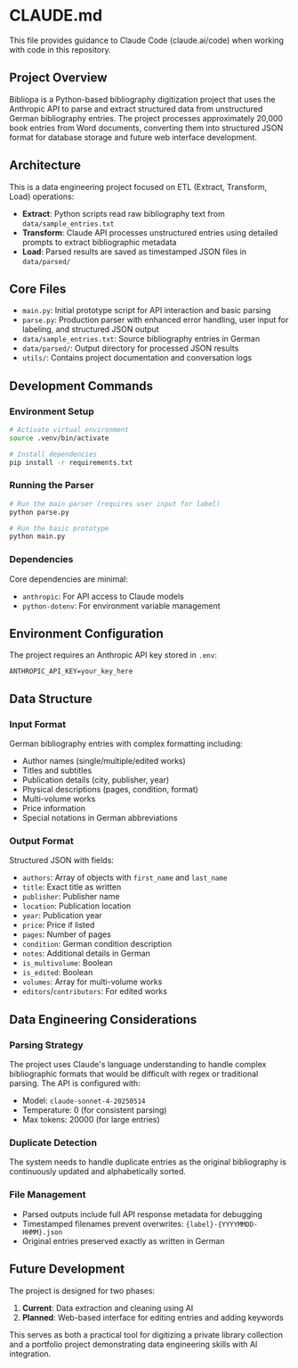 # CLAUDE.md

This file provides guidance to Claude Code (claude.ai/code) when working with code in this repository.

## Project Overview

Bibliopa is a Python-based bibliography digitization project that uses the Anthropic API to parse and extract structured data from unstructured German bibliography entries. The project processes approximately 20,000 book entries from Word documents, converting them into structured JSON format for database storage and future web interface development.

## Architecture

This is a data engineering project focused on ETL (Extract, Transform, Load) operations:

- **Extract**: Python scripts read raw bibliography text from `data/sample_entries.txt`
- **Transform**: Claude API processes unstructured entries using detailed prompts to extract bibliographic metadata
- **Load**: Parsed results are saved as timestamped JSON files in `data/parsed/`

## Core Files

- `main.py`: Initial prototype script for API interaction and basic parsing
- `parse.py`: Production parser with enhanced error handling, user input for labeling, and structured JSON output
- `data/sample_entries.txt`: Source bibliography entries in German
- `data/parsed/`: Output directory for processed JSON results
- `utils/`: Contains project documentation and conversation logs

## Development Commands

### Environment Setup
```bash
# Activate virtual environment
source .venv/bin/activate

# Install dependencies
pip install -r requirements.txt
```

### Running the Parser
```bash
# Run the main parser (requires user input for label)
python parse.py

# Run the basic prototype
python main.py
```

### Dependencies
Core dependencies are minimal:
- `anthropic`: For API access to Claude models
- `python-dotenv`: For environment variable management

## Environment Configuration

The project requires an Anthropic API key stored in `.env`:
```
ANTHROPIC_API_KEY=your_key_here
```

## Data Structure

### Input Format
German bibliography entries with complex formatting including:
- Author names (single/multiple/edited works)
- Titles and subtitles
- Publication details (city, publisher, year)
- Physical descriptions (pages, condition, format)
- Multi-volume works
- Price information
- Special notations in German abbreviations

### Output Format
Structured JSON with fields:
- `authors`: Array of objects with `first_name` and `last_name`
- `title`: Exact title as written
- `publisher`: Publisher name
- `location`: Publication location
- `year`: Publication year
- `price`: Price if listed
- `pages`: Number of pages
- `condition`: German condition description
- `notes`: Additional details in German
- `is_multivolume`: Boolean
- `is_edited`: Boolean
- `volumes`: Array for multi-volume works
- `editors`/`contributors`: For edited works

## Data Engineering Considerations

### Parsing Strategy
The project uses Claude's language understanding to handle complex bibliographic formats that would be difficult with regex or traditional parsing. The API is configured with:
- Model: `claude-sonnet-4-20250514`
- Temperature: 0 (for consistent parsing)
- Max tokens: 20000 (for large entries)

### Duplicate Detection
The system needs to handle duplicate entries as the original bibliography is continuously updated and alphabetically sorted.

### File Management
- Parsed outputs include full API response metadata for debugging
- Timestamped filenames prevent overwrites: `{label}-{YYYYMMDD-HHMM}.json`
- Original entries preserved exactly as written in German

## Future Development

The project is designed for two phases:
1. **Current**: Data extraction and cleaning using AI
2. **Planned**: Web-based interface for editing entries and adding keywords

This serves as both a practical tool for digitizing a private library collection and a portfolio project demonstrating data engineering skills with AI integration.